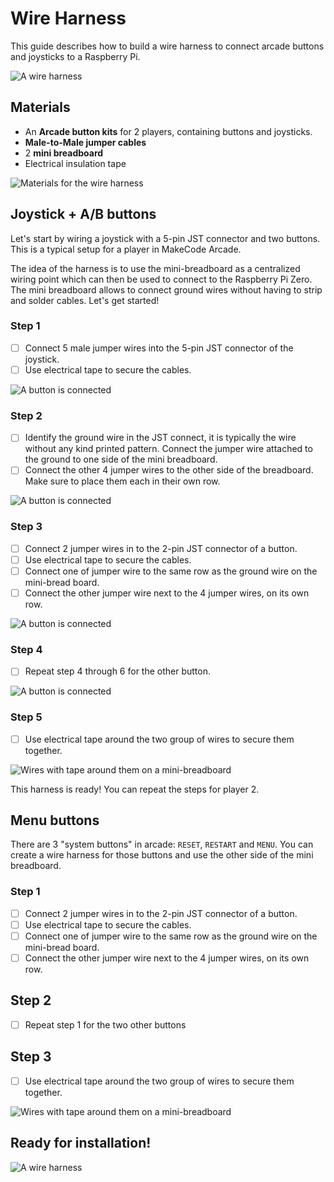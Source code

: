 
# Wire Harness

This guide describes how to build a wire harness to connect arcade buttons and joysticks to a Raspberry Pi.

![A wire harness](/static/hardware/raspberry-pi/wire-harness/gallery.jpg)

## Materials

* An **Arcade button kits** for 2 players, containing buttons and joysticks.
* **Male-to-Male jumper cables**
* 2 **mini breadboard**
* Electrical insulation tape

![Materials for the wire harness](/static/hardware/raspberry-pi/wire-harness/materials.jpg)

## Joystick + A/B buttons

Let's start by wiring a joystick with a 5-pin JST connector and two buttons. This is a typical setup for a player in MakeCode Arcade.

The idea of the harness is to use the mini-breadboard as a centralized wiring point which can then be used to connect to the Raspberry Pi Zero. The mini breadboard allows to connect ground wires without having to strip and solder cables. Let's get started!

### Step 1

- [ ] Connect 5 male jumper wires into the 5-pin JST connector of the joystick.
- [ ] Use electrical tape to secure the cables.

![A button is connected](/static/hardware/raspberry-pi/wire-harness/joystick-tape.jpg)

### Step 2

- [ ] Identify the ground wire in the JST connect, it is typically the wire without any kind printed pattern. Connect the jumper wire attached to the ground to one side of the mini breadboard.
- [ ] Connect the other 4 jumper wires to the other side of the breadboard. 
Make sure to place them each in their own row.

![A button is connected](/static/hardware/raspberry-pi/wire-harness/joystick-breadboard.jpg)

### Step 3

- [ ] Connect 2 jumper wires in to the 2-pin JST connector of a button. 
- [ ] Use electrical tape to secure the cables.
- [ ] Connect one of jumper wire to the same row as the ground wire on the mini-bread board.
- [ ] Connect the other jumper wire next to the 4 jumper wires, on its own row.

![A button is connected](/static/hardware/raspberry-pi/wire-harness/button-breadboard.jpg)

### Step 4

- [ ] Repeat step 4 through 6 for the other button.

![A button is connected](/static/hardware/raspberry-pi/wire-harness/buttons-breadboard.jpg)

### Step 5

- [ ] Use electrical tape around the two group of wires to secure them together.

![Wires with tape around them on a mini-breadboard](/static/hardware/raspberry-pi/wire-harness/breadboard-tape.jpg)

This harness is ready! You can repeat the steps for player 2.

## Menu buttons

There are 3 "system buttons" in arcade: ``RESET``, ``RESTART`` and ``MENU``. You can create a wire harness for those buttons and use the other side of the mini breadboard.

### Step 1

- [ ] Connect 2 jumper wires in to the 2-pin JST connector of a button. 
- [ ] Use electrical tape to secure the cables.
- [ ] Connect one of jumper wire to the same row as the ground wire on the mini-bread board.
- [ ] Connect the other jumper wire next to the 4 jumper wires, on its own row.

## Step 2

- [ ] Repeat step 1 for the two other buttons

## Step 3

- [ ] Use electrical tape around the two group of wires to secure them together.

![Wires with tape around them on a mini-breadboard](/static/hardware/raspberry-pi/wire-harness/breadboard-menu-harness.jpg)

## Ready for installation!

![A wire harness](/static/hardware/raspberry-pi/wire-harness/gallery.jpg)

